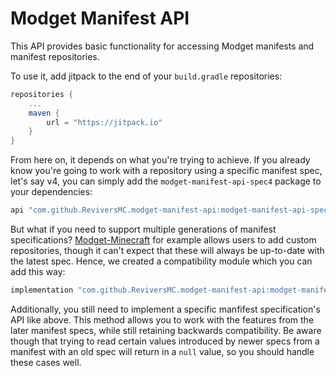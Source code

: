 # Modget Manifest API

This API provides basic functionality for accessing Modget manifests and manifest repositories.

To use it, add jitpack to the end of your `build.gradle` repositories:
```gradle
repositories {
    ...
    maven {
        url = "https://jitpack.io"
    }
}
```

From here on, it depends on what you're trying to achieve. If you already know you're going to work with a repository using a specific manifest spec, let's say v4, you can simply add the `modget-manifest-api-spec4` package to your dependencies:

```gradle
api "com.github.ReviversMC.modget-manifest-api:modget-manifest-api-spec4:${modget_manifest_api_version}"
```

But what if you need to support multiple generations of manifest specifications? [Modget-Minecraft](https://github.com/ReviversMC/modget-minecraft) for example allows users to add custom repositories, though it can't expect that these will always be up-to-date with the latest spec. Hence, we created a compatibility module which you can add this way:
```gradle
implementation "com.github.ReviversMC.modget-manifest-api:modget-manifest-api-compat:${modget_manifest_api_version}"
```

Additionally, you still need to implement a specific manfifest specification's API like above. This method allows you to work with the features from the later manifest specs, while still retaining backwards compatibility. Be aware though that trying to read certain values introduced by newer specs from a manifest with an old spec will return in a `null` value, so you should handle these cases well.
